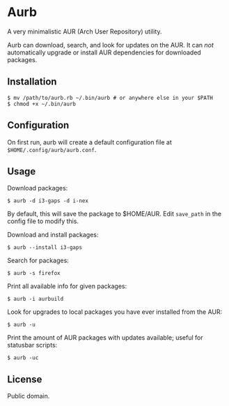 # Aurb

A very minimalistic AUR (Arch User Repository) utility.

Aurb can download, search, and look for updates on the AUR.
It can *not* automatically upgrade or install AUR dependencies for downloaded packages.

## Installation

    $ mv /path/to/aurb.rb ~/.bin/aurb # or anywhere else in your $PATH
    $ chmod +x ~/.bin/aurb

## Configuration

On first run, aurb will create a default configuration file at
`$HOME/.config/aurb/aurb.conf`.

## Usage

Download packages:

    $ aurb -d i3-gaps -d i-nex

By default, this will save the package to $HOME/AUR. Edit `save_path` in the config file to modify this.

Download and install packages:

    $ aurb --install i3-gaps

Search for packages:

    $ aurb -s firefox

Print all available info for given packages:

    $ aurb -i aurbuild

Look for upgrades to local packages you have ever installed from the AUR:

    $ aurb -u

Print the amount of AUR packages with updates available; useful for statusbar scripts:

    $ aurb -uc

## License

Public domain.
